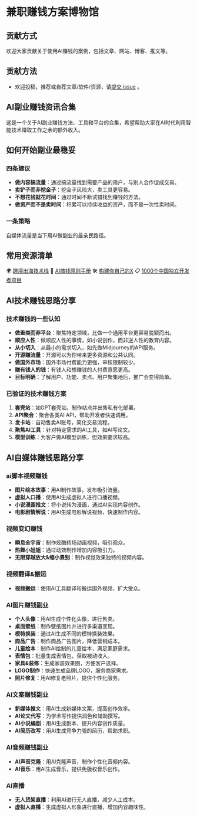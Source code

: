 # 兼职赚钱方案博物馆

## 贡献方式
欢迎大家贡献关于使用AI赚钱的案例，包括文章、网站、博客、推文等。
## 贡献方法
 - 欢迎投稿，推荐或自荐文章/软件/资源，请[提交 issue](https://github.com/XiaomingX/ai-money-maker-handbook/issues/new) 。
## AI副业赚钱资讯合集
这是一个关于AI副业赚钱方法、工具和平台的合集，希望帮助大家在AI时代利用智能技术赚取工作之余的额外收入。
## 如何开始副业最稳妥
### 四条建议
- **做内容搞流量**：通过搞流量找到需要产品的用户，与别人合作促成交易。
- **卖铲子而非挖金子**：挖金子风险大，卖工具更容易。
- **不想花钱就花时间**：通过时间不断试错找到赚钱的方法。
- **做资产而不是卖时间**：积累可以持续收益的资产，而不是一次性卖时间。
### 一条策略
自媒体流量是当下用AI做副业的最亲民路径。
## 常用资源清单
🌍 [跨境出海技术栈](https://github.com/XiaomingX/indie-hacker-tools-plus)
🤖 [AI搞钱原则手册](https://github.com/XiaomingX/ai-money-maker-handbook)
🛠️ [构建你自己的X](https://github.com/XiaomingX/build-your-own-xxx)
📋 [1000个中国独立开发者项目](https://github.com/XiaomingX/1000-chinese-independent-developer-plus)
## AI技术赚钱思路分享
### 技术赚钱的一些认知
- **做垂类而非平台**：聚焦特定领域，比做一个通用平台更容易脱颖而出。
- **顺应人性**：做顺应人性的事情，如小说创作，而非逆人性的教育内容。
- **从小切入**：从最小的需求切入，如先做Midjourney的API服务。
- **开源赚流量**：开源可以为你带来更多资源和公共认同。
- **做国外市场**：国外市场付费能力更强，审核限制较少。
- **赚有钱人的钱**：有钱人和想赚钱的人付费意愿更高。
- **目标明确**：了解用户、功能、卖点、用户聚集地后，推广会变得简单。
### 已验证的技术赚钱方案
1. **套壳站**：如GPT套壳站，制作站点并出售私有化部署。
2. **API聚合**：聚合各类AI API，帮助开发者快速调用。
3. **发卡站**：自动售卖AI账号，简化交易流程。
4. **聚焦AI工具**：针对特定需求的AI工具，如AI写论文。
5. **模型训练**：为客户做AI模型训练，但效果要求较高。
## AI自媒体赚钱思路分享
### ai脚本视频赚钱
- **图片绘本故事**：用AI制作故事，发布吸引流量。
- **虚拟人口播**：使用AI生成虚拟人进行口播视频。
- **小说漫画推文**：将小说转为漫画，通过AI实现内容创作。
- **电影剧情解说**：用AI生成电影解说视频，快速制作内容。
### 视频变幻赚钱
- **瞬息全宇宙**：制作炫酷转场动画视频，吸引观众。
- **热舞小姐姐**：通过动效制作增加内容吸引力。
- **无限穿越放大&缩小景别**：制作视觉效果独特的视频内容。
### 视频翻译&搬运
- **视频搬运**：使用AI工具翻译和搬运国外视频，扩大受众。
### AI图片赚钱副业
- **个人头像**：用AI生成个性化头像，进行售卖。
- **桌面壁纸**：制作壁纸图片并进行多渠道变现。
- **模特换装**：通过AI生成不同的模特换装效果。
- **商品广告**：制作商品广告图片，降低营销成本。
- **儿童绘本**：制作AI绘制的儿童绘本，满足家庭需求。
- **表情包**：批量生成表情包，获取被动收入。
- **家具&装修**：生成家装效果图，方便客户选择。
- **LOGO制作**：快速生成品牌LOGO，服务商家需求。
- **照片修复**：用AI修复老照片，提供个性化服务。
### AI文案赚钱副业
- **新媒体推文**：用AI生成新媒体文案，提高创作效率。
- **AI论文代写**：为学术写作提供润色和辅助撰写。
- **AI小说编剧**：用AI生成剧本，提升内容创作质量。
- **AI简历改写**：用AI生成竞争力强的简历，帮助求职。
### AI音频赚钱副业
- **AI声音克隆**：用AI克隆声音，制作个性化音频内容。
- **AI音乐**：用AI生成音乐，提供免版权音乐创作。
### AI直播
- **无人货架直播**：利用AI进行无人直播，减少人工成本。
- **虚拟人直播**：生成虚拟人形象进行直播，增加内容趣味性。